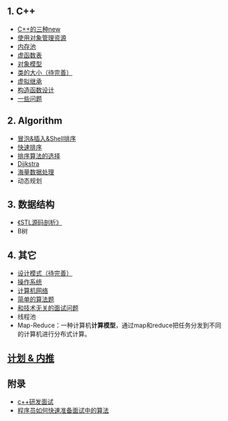 ## 1. C++

 - [C++的三种new](CPP/New.md)
 - [使用对象管理资源](CPP/SmartPointer.md)
 - [内存池](CPP/MemoryPool.md)
 - [虚函数表](CPP/VirutalTable.md)
 - [对象模型](CPP/ObjectModel.md)
 - [类的大小（待完善）](CPP/SizeofClass.md)
 - [虚拟继承](CPP/VirtualExtends.md)
 - [构造函数设计](CPP/Constructor.md)
 - [一些问题](CPP/Common.md)

## 2. Algorithm
 - [冒泡&插入&Shell排序](Algorithm/insert_swap_sort.md)
 - [快速排序](Algorithm/quick_sort.md)
 - [排序算法的选择](Algorithm/sort_analysis.md)
 - [Dijkstra](Algorithm/dijkstra.md)
 - [海量数据处理](Algorithm/big_data.md)
 - 动态规划

## 3. 数据结构
 - [《STL源码剖析》](STL/README.md)
 - B树

## 4. 其它
 - [设计模式（待完善）](Common/design_patterns.md)
 - [操作系统](Common/OS.md)
 - [计算机网络](Common/network.md)
 - [简单的算法题](Common/simple_algorithm.md)
 - [和技术无关的面试问题](Common/question.md)
 - 线程池
 - Map-Reduce：一种计算机**计算模型**，通过map和reduce把任务分发到不同的计算机进行分布式计算。

## [计划 & 内推](work.md)

## 附录
* [c++研发面试](http://blog.csdn.net/Watson2016/article/details/69944537?locationNum=14&fps=1)
* [程序员如何快速准备面试中的算法](http://www.cnblogs.com/scy251147/p/3635010.html)
